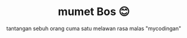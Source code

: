 <h1 align="center">mumet Bos 😊</h1>

<p align="center">tantangan sebuh orang cuma satu melawan rasa malas "mycodingan"</p>
